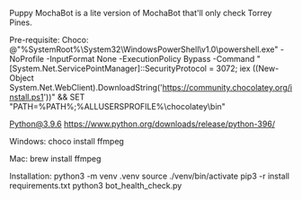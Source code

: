 Puppy MochaBot is a lite version of MochaBot that'll only check Torrey Pines.

Pre-requisite:
Choco:
@"%SystemRoot%\System32\WindowsPowerShell\v1.0\powershell.exe" -NoProfile -InputFormat None -ExecutionPolicy Bypass -Command "[System.Net.ServicePointManager]::SecurityProtocol = 3072; iex ((New-Object System.Net.WebClient).DownloadString('https://community.chocolatey.org/install.ps1'))" && SET "PATH=%PATH%;%ALLUSERSPROFILE%\chocolatey\bin"

Python@3.9.6
https://www.python.org/downloads/release/python-396/

Windows:
choco install ffmpeg

Mac:
brew install ffmpeg

Installation:
python3 -m venv .venv
source ./venv/bin/activate
pip3 -r install requirements.txt
python3 bot_health_check.py
